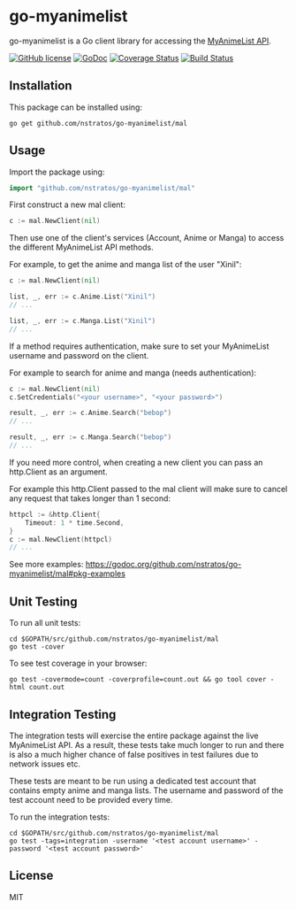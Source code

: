 go-myanimelist
==============

go-myanimelist is a Go client library for accessing the [MyAnimeList API](http://myanimelist.net/modules.php?go=api).

[![GitHub license](https://img.shields.io/badge/license-MIT-blue.svg)](LICENSE)
[![GoDoc](https://godoc.org/github.com/nstratos/go-myanimelist/mal?status.svg)](https://godoc.org/github.com/nstratos/go-myanimelist/mal)
[![Coverage Status](https://coveralls.io/repos/nstratos/go-myanimelist/badge.svg?branch=master)](https://coveralls.io/r/nstratos/go-myanimelist?branch=master)
[![Build Status](https://drone.io/github.com/nstratos/go-myanimelist/status.png)](https://drone.io/github.com/nstratos/go-myanimelist/latest)

Installation 
------------

This package can be installed using:

	go get github.com/nstratos/go-myanimelist/mal

Usage
-----

Import the package using:

```go
import "github.com/nstratos/go-myanimelist/mal"
```

First construct a new mal client:

```go
c := mal.NewClient(nil)
```

Then use one of the client's services (Account, Anime or Manga) to access the
different MyAnimeList API methods.

For example, to get the anime and manga list of the user "Xinil":

```go
c := mal.NewClient(nil)

list, _, err := c.Anime.List("Xinil")
// ...

list, _, err := c.Manga.List("Xinil")
// ...
```

If a method requires authentication, make sure to set your MyAnimeList username
and password on the client.

For example to search for anime and manga (needs authentication):

```go
c := mal.NewClient(nil)
c.SetCredentials("<your username>", "<your password>")

result, _, err := c.Anime.Search("bebop")
// ...

result, _, err := c.Manga.Search("bebop")
// ...
```

If you need more control, when creating a new client you can pass an
http.Client as an argument.

For example this http.Client passed to the mal client will make sure to cancel
any request that takes longer than 1 second:

```go
httpcl := &http.Client{
	Timeout: 1 * time.Second,
}
c := mal.NewClient(httpcl)
// ...
```

See more examples: https://godoc.org/github.com/nstratos/go-myanimelist/mal#pkg-examples

Unit Testing
------------

To run all unit tests:

	cd $GOPATH/src/github.com/nstratos/go-myanimelist/mal
	go test -cover

To see test coverage in your browser:

	go test -covermode=count -coverprofile=count.out && go tool cover -html count.out

Integration Testing
-------------------

The integration tests will exercise the entire package against the live
MyAnimeList API. As a result, these tests take much longer to run and there is
also a much higher chance of false positives in test failures due to network
issues etc.

These tests are meant to be run using a dedicated test account that contains
empty anime and manga lists. The username and password of the test account need
to be provided every time.

To run the integration tests:

	cd $GOPATH/src/github.com/nstratos/go-myanimelist/mal
	go test -tags=integration -username '<test account username>' -password '<test account password>'

License
-------

MIT
